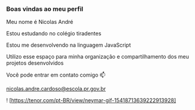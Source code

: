 ### Boas vindas ao meu perfil

Meu nome é Nicolas André

Estou estudando no colégio tiradentes

Estou me desenvolvendo na linguagem JavaScript

Utilizo esse espaço para minha organização e compartilhamento dos meu projetos desenvolvidos

Você pode entrar em contato comigo 📫

nicolas.andre.cardoso@escola.pr.gov.br



! [https://tenor.com/pt-BR/view/neymar-gif-15418713639222913928]
